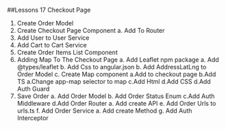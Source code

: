  ##Lessons 17 Checkout Page

1. Create Order Model
2. Create Checkout Page Component
   a. Add To Router
3. Add User to User Service
4. Add Cart to Cart Service
5. Create Order Items List Component
6. Adding Map To The Checkout Page
   a. Add Leaflet npm package
      a. Add @types/leaflet
      b.  Add Css to angular.json
   b. Add AddressLatLng to Order Model
   c. Create Map component
  a.Add to checkout page
  b.Add TS
      a.Change app-map selector to map
    c.Add Html
    d.Add CSS
  d.Add Auth Guard
4. Save Order
    a. Add Order Model
    b. Add Order Status Enum
    c.Add Auth Middleware
    d.Add Order Router
     a. Add create API
  e. Add Order Urls to urls.ts
  f. Add Order Service
    a. Add create Method
  g. Add Auth Interceptor
